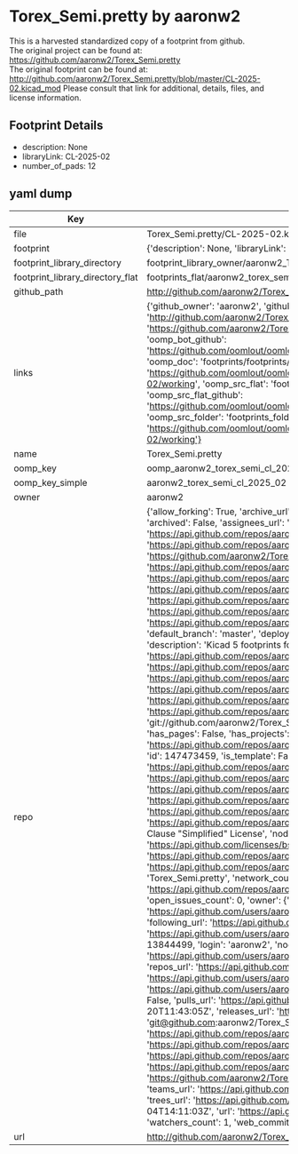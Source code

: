 # Torex_Semi.pretty by aaronw2  
This is a harvested standardized copy of a footprint from github.  
The original project can be found at:  
https://github.com/aaronw2/Torex_Semi.pretty  
The original footprint can be found at:
http://github.com/aaronw2/Torex_Semi.pretty/blob/master/CL-2025-02.kicad_mod
Please consult that link for additional, details, files, and license information.  
## Footprint Details
* description: None  
* libraryLink: CL-2025-02  
* number_of_pads: 12  
## yaml dump  
| Key | Value |  
| --- | --- |  
| file | Torex_Semi.pretty/CL-2025-02.kicad_mod |  
| footprint | {'description': None, 'libraryLink': 'CL-2025-02', 'number_of_pads': 12} |  
| footprint_library_directory | footprint_library_owner/aaronw2_Torex_Semi.pretty |  
| footprint_library_directory_flat | footprints_flat/aaronw2_torex_semi_cl_2025_02/working |  
| github_path | http://github.com/aaronw2/Torex_Semi.pretty/blob/master/CL-2025-02.kicad_mod |  
| links | {'github_owner': 'aaronw2', 'github_repo_name': 'Torex_Semi.pretty', 'github_src': 'http://github.com/aaronw2/Torex_Semi.pretty/blob/master/CL-2025-02.kicad_mod', 'github_src_repo': 'https://github.com/aaronw2/Torex_Semi.pretty', 'oomp_bot': 'footprints/aaronw2_torex_semi_cl_2025_02/working', 'oomp_bot_github': 'https://github.com/oomlout/oomlout_oomp_footprint_bot/tree/main/footprints/aaronw2_torex_semi_cl_2025_02/working', 'oomp_doc': 'footprints/footprints/aaronw2/Torex_Semi/CL-2025-02/working/', 'oomp_doc_github': 'https://github.com/oomlout/oomlout_oomp_footprint_doc/tree/main/footprints/footprints/aaronw2/Torex_Semi/CL-2025-02/working', 'oomp_src_flat': 'footprints_flat/footprints_flat/aaronw2_torex_semi_cl_2025_02/working', 'oomp_src_flat_github': 'https://github.com/oomlout/oomlout_oomp_footprint_src/tree/main/footprints_flat/aaronw2_torex_semi_cl_2025_02/working', 'oomp_src_folder': 'footprints_folder/footprints_folder/aaronw2/Torex_Semi/CL-2025-02/working', 'oomp_src_folder_github': 'https://github.com/oomlout/oomlout_oomp_footprint_src/tree/main/footprints_folder/aaronw2/Torex_Semi/CL-2025-02/working'} |  
| name | Torex_Semi.pretty |  
| oomp_key | oomp_aaronw2_torex_semi_cl_2025_02 |  
| oomp_key_simple | aaronw2_torex_semi_cl_2025_02 |  
| owner | aaronw2 |  
| repo | {'allow_forking': True, 'archive_url': 'https://api.github.com/repos/aaronw2/Torex_Semi.pretty/{archive_format}{/ref}', 'archived': False, 'assignees_url': 'https://api.github.com/repos/aaronw2/Torex_Semi.pretty/assignees{/user}', 'blobs_url': 'https://api.github.com/repos/aaronw2/Torex_Semi.pretty/git/blobs{/sha}', 'branches_url': 'https://api.github.com/repos/aaronw2/Torex_Semi.pretty/branches{/branch}', 'clone_url': 'https://github.com/aaronw2/Torex_Semi.pretty.git', 'collaborators_url': 'https://api.github.com/repos/aaronw2/Torex_Semi.pretty/collaborators{/collaborator}', 'comments_url': 'https://api.github.com/repos/aaronw2/Torex_Semi.pretty/comments{/number}', 'commits_url': 'https://api.github.com/repos/aaronw2/Torex_Semi.pretty/commits{/sha}', 'compare_url': 'https://api.github.com/repos/aaronw2/Torex_Semi.pretty/compare/{base}...{head}', 'contents_url': 'https://api.github.com/repos/aaronw2/Torex_Semi.pretty/contents/{+path}', 'contributors_url': 'https://api.github.com/repos/aaronw2/Torex_Semi.pretty/contributors', 'created_at': '2018-09-05T06:53:51Z', 'default_branch': 'master', 'deployments_url': 'https://api.github.com/repos/aaronw2/Torex_Semi.pretty/deployments', 'description': 'Kicad 5 footprints for Torex Semiconductor', 'disabled': False, 'downloads_url': 'https://api.github.com/repos/aaronw2/Torex_Semi.pretty/downloads', 'events_url': 'https://api.github.com/repos/aaronw2/Torex_Semi.pretty/events', 'fork': False, 'forks': 0, 'forks_count': 0, 'forks_url': 'https://api.github.com/repos/aaronw2/Torex_Semi.pretty/forks', 'full_name': 'aaronw2/Torex_Semi.pretty', 'git_commits_url': 'https://api.github.com/repos/aaronw2/Torex_Semi.pretty/git/commits{/sha}', 'git_refs_url': 'https://api.github.com/repos/aaronw2/Torex_Semi.pretty/git/refs{/sha}', 'git_tags_url': 'https://api.github.com/repos/aaronw2/Torex_Semi.pretty/git/tags{/sha}', 'git_url': 'git://github.com/aaronw2/Torex_Semi.pretty.git', 'has_discussions': False, 'has_downloads': True, 'has_issues': True, 'has_pages': False, 'has_projects': True, 'has_wiki': True, 'homepage': None, 'hooks_url': 'https://api.github.com/repos/aaronw2/Torex_Semi.pretty/hooks', 'html_url': 'https://github.com/aaronw2/Torex_Semi.pretty', 'id': 147473459, 'is_template': False, 'issue_comment_url': 'https://api.github.com/repos/aaronw2/Torex_Semi.pretty/issues/comments{/number}', 'issue_events_url': 'https://api.github.com/repos/aaronw2/Torex_Semi.pretty/issues/events{/number}', 'issues_url': 'https://api.github.com/repos/aaronw2/Torex_Semi.pretty/issues{/number}', 'keys_url': 'https://api.github.com/repos/aaronw2/Torex_Semi.pretty/keys{/key_id}', 'labels_url': 'https://api.github.com/repos/aaronw2/Torex_Semi.pretty/labels{/name}', 'language': None, 'languages_url': 'https://api.github.com/repos/aaronw2/Torex_Semi.pretty/languages', 'license': {'key': 'bsd-2-clause', 'name': 'BSD 2-Clause "Simplified" License', 'node_id': 'MDc6TGljZW5zZTQ=', 'spdx_id': 'BSD-2-Clause', 'url': 'https://api.github.com/licenses/bsd-2-clause'}, 'merges_url': 'https://api.github.com/repos/aaronw2/Torex_Semi.pretty/merges', 'milestones_url': 'https://api.github.com/repos/aaronw2/Torex_Semi.pretty/milestones{/number}', 'mirror_url': None, 'name': 'Torex_Semi.pretty', 'network_count': 0, 'node_id': 'MDEwOlJlcG9zaXRvcnkxNDc0NzM0NTk=', 'notifications_url': 'https://api.github.com/repos/aaronw2/Torex_Semi.pretty/notifications{?since,all,participating}', 'open_issues': 0, 'open_issues_count': 0, 'owner': {'avatar_url': 'https://avatars.githubusercontent.com/u/13844499?v=4', 'events_url': 'https://api.github.com/users/aaronw2/events{/privacy}', 'followers_url': 'https://api.github.com/users/aaronw2/followers', 'following_url': 'https://api.github.com/users/aaronw2/following{/other_user}', 'gists_url': 'https://api.github.com/users/aaronw2/gists{/gist_id}', 'gravatar_id': '', 'html_url': 'https://github.com/aaronw2', 'id': 13844499, 'login': 'aaronw2', 'node_id': 'MDQ6VXNlcjEzODQ0NDk5', 'organizations_url': 'https://api.github.com/users/aaronw2/orgs', 'received_events_url': 'https://api.github.com/users/aaronw2/received_events', 'repos_url': 'https://api.github.com/users/aaronw2/repos', 'site_admin': False, 'starred_url': 'https://api.github.com/users/aaronw2/starred{/owner}{/repo}', 'subscriptions_url': 'https://api.github.com/users/aaronw2/subscriptions', 'type': 'User', 'url': 'https://api.github.com/users/aaronw2'}, 'private': False, 'pulls_url': 'https://api.github.com/repos/aaronw2/Torex_Semi.pretty/pulls{/number}', 'pushed_at': '2018-09-20T11:43:05Z', 'releases_url': 'https://api.github.com/repos/aaronw2/Torex_Semi.pretty/releases{/id}', 'size': 6, 'ssh_url': 'git@github.com:aaronw2/Torex_Semi.pretty.git', 'stargazers_count': 1, 'stargazers_url': 'https://api.github.com/repos/aaronw2/Torex_Semi.pretty/stargazers', 'statuses_url': 'https://api.github.com/repos/aaronw2/Torex_Semi.pretty/statuses/{sha}', 'subscribers_count': 2, 'subscribers_url': 'https://api.github.com/repos/aaronw2/Torex_Semi.pretty/subscribers', 'subscription_url': 'https://api.github.com/repos/aaronw2/Torex_Semi.pretty/subscription', 'svn_url': 'https://github.com/aaronw2/Torex_Semi.pretty', 'tags_url': 'https://api.github.com/repos/aaronw2/Torex_Semi.pretty/tags', 'teams_url': 'https://api.github.com/repos/aaronw2/Torex_Semi.pretty/teams', 'temp_clone_token': None, 'topics': [], 'trees_url': 'https://api.github.com/repos/aaronw2/Torex_Semi.pretty/git/trees{/sha}', 'updated_at': '2019-12-04T14:11:03Z', 'url': 'https://api.github.com/repos/aaronw2/Torex_Semi.pretty', 'visibility': 'public', 'watchers': 1, 'watchers_count': 1, 'web_commit_signoff_required': False} |  
| url | http://github.com/aaronw2/Torex_Semi.pretty |  

